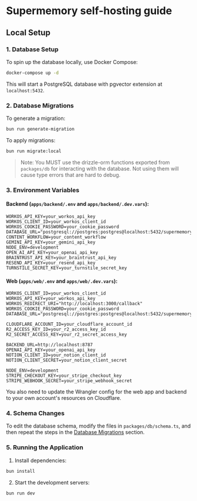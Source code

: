 # Supermemory self-hosting guide

## Local Setup

### 1. Database Setup

To spin up the database locally, use Docker Compose:

```bash
docker-compose up -d
```

This will start a PostgreSQL database with pgvector extension at `localhost:5432`.

### 2. Database Migrations

To generate a migration:

```bash
bun run generate-migration
```

To apply migrations:

```bash
bun run migrate:local
```

> Note: You MUST use the drizzle-orm functions exported from `packages/db` for interacting with the database. Not using them will cause type errors that are hard to debug.

### 3. Environment Variables

#### Backend (`apps/backend/.env` and `apps/backend/.dev.vars`):

```env
WORKOS_API_KEY=your_workos_api_key
WORKOS_CLIENT_ID=your_workos_client_id
WORKOS_COOKIE_PASSWORD=your_cookie_password
DATABASE_URL="postgresql://postgres:postgres@localhost:5432/supermemory"
CONTENT_WORKFLOW=your_content_workflow
GEMINI_API_KEY=your_gemini_api_key
NODE_ENV=development
OPEN_AI_API_KEY=your_openai_api_key
BRAINTRUST_API_KEY=your_braintrust_api_key
RESEND_API_KEY=your_resend_api_key
TURNSTILE_SECRET_KEY=your_turnstile_secret_key
```

#### Web (`apps/web/.env` and `apps/web/.dev.vars`):

```env
WORKOS_CLIENT_ID=your_workos_client_id
WORKOS_API_KEY=your_workos_api_key
WORKOS_REDIRECT_URI="http://localhost:3000/callback"
WORKOS_COOKIE_PASSWORD=your_cookie_password
DATABASE_URL="postgresql://postgres:postgres@localhost:5432/supermemory"

CLOUDFLARE_ACCOUNT_ID=your_cloudflare_account_id
R2_ACCESS_KEY_ID=your_r2_access_key_id
R2_SECRET_ACCESS_KEY=your_r2_secret_access_key

BACKEND_URL=http://localhost:8787
OPENAI_API_KEY=your_openai_api_key
NOTION_CLIENT_ID=your_notion_client_id
NOTION_CLIENT_SECRET=your_notion_client_secret

NODE_ENV=development
STRIPE_CHECKOUT_KEY=your_stripe_checkout_key
STRIPE_WEBHOOK_SECRET=your_stripe_webhook_secret
```

You also need to update the Wrangler config for the web app and backend to your own account's resources on Cloudflare.

### 4. Schema Changes

To edit the database schema, modify the files in `packages/db/schema.ts`, and then repeat the steps in the [Database Migrations](#2-database-migrations) section.

### 5. Running the Application

1. Install dependencies:

```bash
bun install
```

2. Start the development servers:

```bash
bun run dev
```
